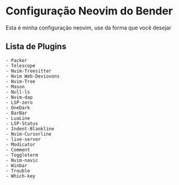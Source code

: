 # Configuração Neovim do Bender

<p> Esta é minha configuração neovim, use da forma que você desejar </p>

## Lista de Plugins
	- Packer
	- Telescope
	- Nvim-Treesitter
	- Nvim Web-Deviovons
	- Nvim-Tree
	- Mason
	- Null-ls
	- Nvim-dap
	- LSP-zero
	- OneDark
	- BarBar
	- LuaLine
	- LSP-Status
	- Indent-Blankline
	- Nvim-Cursorline
	- live-server
	- Modicator
	- Comment
	- Toggleterm
	- Nvim-navic
	- Winbar
	- Trouble
	- Which-key


